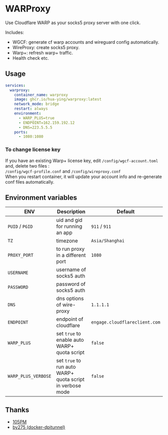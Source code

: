 # WARProxy

Use Cloudflare WARP as your socks5 proxy server with one click.

Includes:
- WGCF: generate cf warp accounts and wireguard config automatically.
- WireProxy: create socks5 proxy.
- Warp+: refresh warp+ traffic.
- Health check etc.

## Usage

```yaml
services:
  warproxy:
    container_name: warproxy
    image: ghcr.io/hua-ying/warproxy:latest
    network_mode: bridge
    restart: always
    environment:
      - WARP_PLUS=true
      - ENDPOINT=162.159.192.12
      - DNS=223.5.5.5
    ports:
      - 1080:1080
```

### To change license key
If you have an existing Warp+ license key, edit `/config/wgcf-account.toml` and,  delete two files :  
`/config/wgcf-profile.conf` and `/config/wireproxy.conf`  
When you restart container, it will update your account info and re-generate conf files automatically.


## Environment variables

| ENV  | Description  | Default  |
|---|---|---|
| ```PUID``` / ```PGID```  | uid and gid for running an app  | ```911``` / ```911```  |
| ```TZ```  | timezone  | ```Asia/Shanghai```  |
| ```PROXY_PORT```  | to run proxy in a different port  | ```1080``` |
| ```USERNAME```  | username of socks5 auth  |  |
| ```PASSWORD```  | password of socks5 auth  |  |
| ```DNS```  | dns options of wire-proxy  | ```1.1.1.1``` |
| ```ENDPOINT```  | endpoint of cloudflare | ```engage.cloudflareclient.com``` |
| ```WARP_PLUS```  | set ```true``` to enable auto WARP+ quota script  | ```false``` |
| ```WARP_PLUS_VERBOSE```  | set ```true``` to run auto WARP+ quota script in verbose mode   | ```false```  |


## Thanks
* [105PM](https://github.com/105PM/docker-warproxy)
* [by275 (docker-dpitunnel)](https://github.com/by275/docker-dpitunnel)